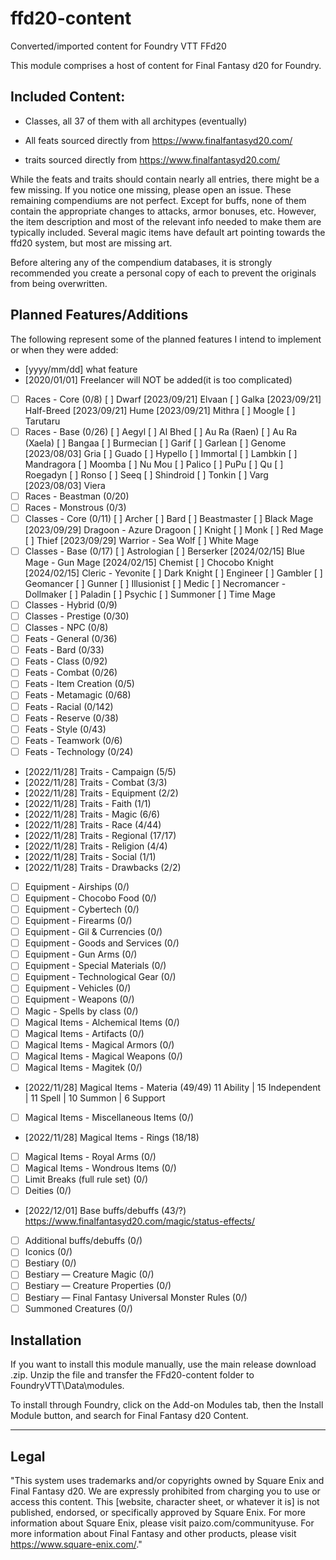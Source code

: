 # ffd20-content

Converted/imported content for Foundry VTT FFd20

This module comprises a host of content for Final Fantasy d20 for Foundry.

## Included Content:

- Classes, all 37 of them with all architypes (eventually)

- All feats sourced directly from https://www.finalfantasyd20.com/

-  traits sourced directly from https://www.finalfantasyd20.com/

While the feats and traits should contain nearly all entries, there might be a few missing. If you notice one missing, please open an issue. These remaining compendiums are not perfect. Except for buffs, none of them contain the appropriate changes to attacks, armor bonuses, etc. However, the item description and most of the relevant info needed to make them are typically included. Several magic items have default art pointing towards the ffd20 system, but most are missing art. 

Before altering any of the compendium databases, it is strongly recommended you create a personal copy of each to prevent the originals from being overwritten.

## Planned Features/Additions

The following represent some of the planned features I intend to implement or when they were added:

- [yyyy/mm/dd] what feature
- [2020/01/01] Freelancer will NOT be added(it is too complicated)
- [ ] Races - Core (0/8)
   [ ] Dwarf
   [2023/09/21] Elvaan
   [ ] Galka
   [2023/09/21] Half-Breed
   [2023/09/21] Hume
   [2023/09/21] Mithra
   [ ] Moogle
   [ ] Tarutaru
- [ ] Races - Base (0/26)
   [ ] Aegyl
   [ ] Al Bhed
   [ ] Au Ra (Raen)
   [ ] Au Ra (Xaela)
   [ ] Bangaa
   [ ] Burmecian
   [ ] Garif
   [ ] Garlean
   [ ] Genome
   [2023/08/03] Gria
   [ ] Guado
   [ ] Hypello
   [ ] Immortal
   [ ] Lambkin
   [ ] Mandragora
   [ ] Moomba
   [ ] Nu Mou
   [ ] Palico
   [ ] PuPu
   [ ] Qu
   [ ] Roegadyn
   [ ] Ronso
   [ ] Seeq
   [ ] Shindroid
   [ ] Tonkin
   [ ] Varg
   [2023/08/03] Viera
- [ ] Races - Beastman (0/20)
- [ ] Races - Monstrous (0/3)
- [ ] Classes - Core (0/11)
   [ ] Archer
   [ ] Bard
   [ ] Beastmaster
   [ ] Black Mage
   [2023/09/29] Dragoon
      - Azure Dragoon
   [ ] Knight
   [ ] Monk
   [ ] Red Mage
   [ ] Thief
   [2023/09/29] Warrior
      - Sea Wolf
   [ ] White Mage
- [ ] Classes - Base (0/17)
   [ ] Astrologian
   [ ] Berserker
   [2024/02/15] Blue Mage
      - Gun Mage
   [2024/02/15] Chemist
   [ ] Chocobo Knight
   [2024/02/15] Cleric
      - Yevonite
   [ ] Dark Knight
   [ ] Engineer
   [ ] Gambler
   [ ] Geomancer
   [ ] Gunner
   [ ] Illusionist
   [ ] Medic
   [ ] Necromancer
      - Dollmaker
   [ ] Paladin
   [ ] Psychic
   [ ] Summoner
   [ ] Time Mage
- [ ] Classes - Hybrid (0/9)
- [ ] Classes - Prestige (0/30)
- [ ] Classes - NPC (0/8)
- [ ] Feats - General (0/36)
- [ ] Feats - Bard (0/33)
- [ ] Feats - Class (0/92)
- [ ] Feats - Combat (0/26)
- [ ] Feats - Item Creation (0/5)
- [ ] Feats - Metamagic (0/68)
- [ ] Feats - Racial (0/142)
- [ ] Feats - Reserve (0/38)
- [ ] Feats - Style (0/43)
- [ ] Feats - Teamwork (0/6)
- [ ] Feats - Technology (0/24)
- [2022/11/28] Traits - Campaign (5/5)
- [2022/11/28] Traits - Combat (3/3)
- [2022/11/28] Traits - Equipment (2/2)
- [2022/11/28] Traits - Faith (1/1)
- [2022/11/28] Traits - Magic (6/6)
- [2022/11/28] Traits - Race (4/44)
- [2022/11/28] Traits - Regional (17/17)
- [2022/11/28] Traits - Religion (4/4)
- [2022/11/28] Traits - Social (1/1)
- [2022/11/28] Traits - Drawbacks (2/2)
- [ ] Equipment - Airships (0/)
- [ ] Equipment - Chocobo Food (0/)
- [ ] Equipment - Cybertech (0/)
- [ ] Equipment - Firearms (0/)
- [ ] Equipment - Gil & Currencies (0/)
- [ ] Equipment - Goods and Services (0/)
- [ ] Equipment - Gun Arms (0/)
- [ ] Equipment - Special Materials (0/)
- [ ] Equipment - Technological Gear (0/)
- [ ] Equipment - Vehicles (0/)
- [ ] Equipment - Weapons (0/)
- [ ] Magic - Spells by class (0/)
- [ ] Magical Items - Alchemical Items (0/)
- [ ] Magical Items - Artifacts (0/)
- [ ] Magical Items - Magical Armors (0/)
- [ ] Magical Items - Magical Weapons (0/)
- [ ] Magical Items - Magitek (0/)
- [2022/11/28] Magical Items - Materia (49/49) 11 Ability | 15 Independent | 11 Spell | 10 Summon | 6 Support
- [ ] Magical Items - Miscellaneous Items (0/)
- [2022/11/28] Magical Items - Rings (18/18)
- [ ] Magical Items - Royal Arms (0/)
- [ ] Magical Items - Wondrous Items (0/)
- [ ] Limit Breaks (full rule set) (0/)
- [ ] Deities (0/)
- [2022/12/01] Base buffs/debuffs (43/?) https://www.finalfantasyd20.com/magic/status-effects/
- [ ] Additional buffs/debuffs (0/)
- [ ] Iconics (0/)
- [ ] Bestiary (0/)
- [ ] Bestiary — Creature Magic (0/)
- [ ] Bestiary — Creature Properties (0/)
- [ ] Bestiary — Final Fantasy Universal Monster Rules (0/)
- [ ] Summoned Creatures (0/)

## Installation

If you want to install this module manually, use the main release download .zip.
Unzip the file and transfer the FFd20-content folder to FoundryVTT\Data\modules.

To install through Foundry, click on the Add-on Modules tab, then the Install Module button, and search for Final Fantasy d20 Content.

-------

## Legal

"This system uses trademarks and/or copyrights owned by Square Enix and Final Fantasy d20. We are expressly prohibited from charging you to use or access this content. This [website, character sheet, or whatever it is] is not published, endorsed, or specifically approved by Square Enix. For more information about Square Enix, please visit paizo.com/communityuse. For more information about Final Fantasy and other products, please visit https://www.square-enix.com/."

